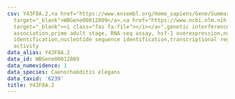 ```yaml
---
csv: Y43F8A.2,<a href="https://www.ensembl.org/Homo_sapiens/Gene/Summary?db=core;g=WBGene00012809"
  target="_blank">WBGene00012809</a>,<a href="https://www.ncbi.nlm.nih.gov/pubmed/30894454"
  target="_blank"><i class="fas fa-file"></i></a>",genetic interference,functional
  association,prime adult stage, RNA-seq assay, hsf-1 overexpression,nucleotide sequence
  identification,nucleotide sequence identification,transcriptional regulation,up-regulates
  activity
data_alias: Y43F8A.2
data_id: WBGene00012809
data_numevidence: 1
data_species: Caenorhabditis elegans
data_taxid: '6239'
title: Y43F8A.2
---
```

